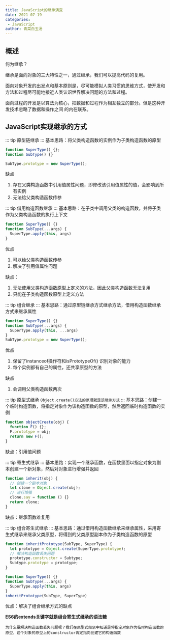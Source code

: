 ```yaml
---
title: JavaScript的继承演变
date: 2021-07-19
categories:
 - JavaScript
author: 青菜白玉汤
---
```


## 概述
何为继承？

继承是面向对象的三大特性之一，通过继承，我们可以提高代码的复用。

面向对象开发的出发点和基本原则是，尽可能模拟人类习惯的思维方式，使开发和方法和过程尽可能地接近人类认识世界解决问题的方法和过程。

面向过程的开发是以算法为核心，把数据和过程作为相互独立的部分。但是这种开发技术忽略了数据和操作之间 的内在联系。

## JavaScript实现继承的方式

::: tip
原型链继承
:::
基本思路：将父类构造函数的实例作为子类构造函数的原型

```javascript
function SuperType() {};
function SubType() {}

SubType.prototype = new SuperType();
```
缺点
1. 存在父类构造函数中引用值属性问题，即修改该引用值属性的值，会影响到所有实例
2. 无法给父类构造函数传参


::: tip
借用构造函数继承
:::
基本思路：在子类中调用父类的构造函数，并将子类作为父类构造函数的执行上下文

```javascript
function SuperType() {}
function SubType(...args) {
  SuperType.apply(this, args)
}
```
优点
1. 可以给父类构造函数传参
2. 解决了引用值属性问题

缺点：
1. 无法使用父类构造函数原型上定义的方法，因此父类构造函数无法复用
2. 只能在子类构造函数原型上定义方法


::: tip
组合继承
:::
基本思路：通过原型链继承方式继承方法，借用构造函数继承方式来继承属性

```javascript
function SuperType() {}
function SubType(...args) {
  SuperType.apply(this, ...args)
}
SubType.prototype = new SuperType();
```
优点
1. 保留了instanceof操作符和isPrototypeOf() 识别对象的能力
2. 每个实例都有自己的属性，还共享原型的方法

缺点
1. 会调用父类构造函数两次


::: tip
原型式继承
`Object.create()方法的原理就是该继承方式`
:::
基本思路：创建一个临时构造函数，将指定对象作为该构造函数的原型，然后返回临时构造函数的实例

```javascript
function objectCreate(obj) {
  function F() {};
  F.prototype = obj;
  return new F();
}
```
缺点：引用值问题


::: tip
寄生式继承
:::
基本思路：实现一个继承函数，在函数里面以指定对象为副本创建一个新对象，然后对对象进行增强并返回

```javascript
function inherit(obj) {
  // 创建一个副本对象
  let clone = Object.create(obj);
  // 进行增强
  clone.say = function () {}
  return clone;
}
```
缺点：继承函数难复用


::: tip
组合寄生式继承
:::
基本思路：通过借用构造函数继承来继承属性，采用寄生式继承来继承父类原型，将得到的父类原型副本作为子类构造函数的原型

```javascript
function inheritPrototype(SubType, SuperType) {
  let prototype = Object.create(SuperType.prototype);
  // 解决构造函数丢失问题
  prototype.constructor = Subtype;
  Subtype.prototype = prototype;
}

function SuperType() {}
function SubType(...args) {
  SuperType.apply(this, args)
}
inheritPrototype(SubType, SuperType)
```
优点：解决了组合继承方式的缺点

**ES6的extends关键字就是组合寄生式继承的语法糖**

`为什么要解决构造函数丢失问题呢？我们在原型式继承中知道是将指定对象作为临时构造函数的原型，这个对象的原型上的constructor肯定指向创建它的构造函数`

